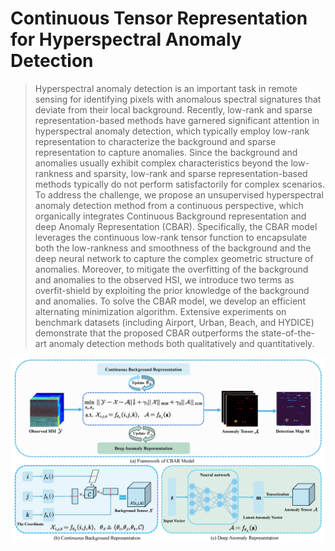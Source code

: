 # Continuous Tensor Representation for Hyperspectral Anomaly Detection



> Hyperspectral anomaly detection is an important task in remote sensing for identifying pixels with anomalous spectral signatures that deviate from their local background. Recently, low-rank and sparse representation-based methods have garnered significant attention in hyperspectral anomaly detection, which typically employ low-rank representation to characterize the background and sparse representation to capture anomalies. Since the background and anomalies usually exhibit complex characteristics beyond the low-rankness and sparsity, low-rank and sparse representation-based methods typically do not perform satisfactorily for complex scenarios. To address the challenge, we propose an unsupervised hyperspectral anomaly detection method from a continuous perspective, which organically integrates Continuous Background representation and deep Anomaly Representation (CBAR). Specifically, the CBAR model leverages the continuous low-rank tensor function to encapsulate both the low-rankness and smoothness of the background and the deep neural network to capture the complex geometric structure of anomalies. Moreover, to mitigate the overfitting of the background and anomalies to the observed HSI, we introduce two terms as overfit-shield by exploiting the prior knowledge of the background and anomalies. To solve the CBAR model, we develop an efficient alternating minimization algorithm. Extensive experiments on benchmark datasets (including Airport, Urban, Beach, and HYDICE) demonstrate that the proposed CBAR outperforms the state-of-the-art anomaly detection methods both qualitatively and quantitatively. 

![framework.png](img/framework.png)